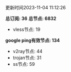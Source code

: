 更新时间2023-11-04 11:12:26

**总订阅: 36**
**总节点: 6832**
- vless节点: 19

**google ping有效节点: 134**
- v2ray节点: 44
- trojan节点: 31
- ss节点: 59
